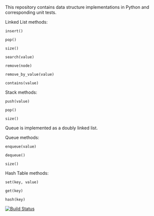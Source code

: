 This repository contains data structure implementations in Python and corresponding unit tests.



Linked List methods:

    insert()

    pop()

    size()

    search(value)

    remove(node)

    remove_by_value(value)

    contains(value)



Stack methods:

    push(value)

    pop()

    size()


Queue is implemented as a doubly linked list.

Queue methods:

    enqueue(value)

    dequeue()

    size()


Hash Table methods:

    set(key, value)

    get(key)

    hash(key)


[![Build Status](https://travis-ci.org/jbrengman/data_structures.png?branch=master)](https://travis-ci.org/jbrengman/data_structures)